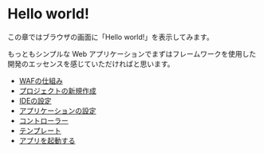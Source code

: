 # Hello world!

この章ではブラウザの画面に「Hello world!」を表示してみます。

もっともシンプルな Web アプリケーションでまずはフレームワークを使用した開発のエッセンスを感じていただければと思います。

* [WAFの仕組み](02-hello-world/web-application-framework.md)
* [プロジェクトの新規作成](02-hello-world/create-new-project.md)
* [IDEの設定](02-hello-world/ide-settings.md)
* [アプリケーションの設定](02-hello-world/application-properties.md)
* [コントローラー](02-hello-world/add-controller.md)
* [テンプレート](02-hello-world/add-template.md)
* [アプリを起動する](02-hello-world/run-application.md)
